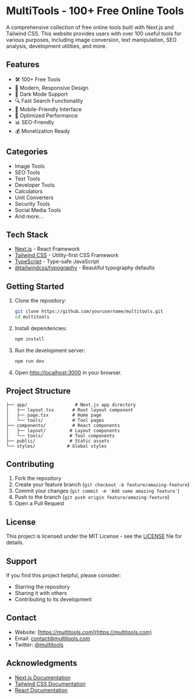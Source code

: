 # MultiTools - 100+ Free Online Tools

A comprehensive collection of free online tools built with Next.js and Tailwind CSS. This website provides users with over 100 useful tools for various purposes, including image conversion, text manipulation, SEO analysis, development utilities, and more.

## Features

- 🛠️ 100+ Free Tools
- 🎨 Modern, Responsive Design
- 🌙 Dark Mode Support
- 🔍 Fast Search Functionality
- 📱 Mobile-Friendly Interface
- 🚀 Optimized Performance
- 📊 SEO-Friendly
- 💰 Monetization Ready

## Categories

- Image Tools
- SEO Tools
- Text Tools
- Developer Tools
- Calculators
- Unit Converters
- Security Tools
- Social Media Tools
- And more...

## Tech Stack

- [Next.js](https://nextjs.org/) - React Framework
- [Tailwind CSS](https://tailwindcss.com/) - Utility-first CSS Framework
- [TypeScript](https://www.typescriptlang.org/) - Type-safe JavaScript
- [@tailwindcss/typography](https://tailwindcss.com/docs/typography-plugin) - Beautiful typography defaults

## Getting Started

1. Clone the repository:
   ```bash
   git clone https://github.com/yourusername/multitools.git
   cd multitools
   ```

2. Install dependencies:
   ```bash
   npm install
   ```

3. Run the development server:
   ```bash
   npm run dev
   ```

4. Open [http://localhost:3000](http://localhost:3000) in your browser.

## Project Structure

```
├── app/                  # Next.js app directory
│   ├── layout.tsx       # Root layout component
│   ├── page.tsx         # Home page
│   └── tools/           # Tool pages
├── components/          # React components
│   ├── layout/         # Layout components
│   └── tools/          # Tool components
├── public/             # Static assets
└── styles/            # Global styles
```

## Contributing

1. Fork the repository
2. Create your feature branch (`git checkout -b feature/amazing-feature`)
3. Commit your changes (`git commit -m 'Add some amazing feature'`)
4. Push to the branch (`git push origin feature/amazing-feature`)
5. Open a Pull Request

## License

This project is licensed under the MIT License - see the [LICENSE](LICENSE) file for details.

## Support

If you find this project helpful, please consider:
- Starring the repository
- Sharing it with others
- Contributing to its development

## Contact

- Website: [https://multitools.com](https://multitools.com)
- Email: contact@multitools.com
- Twitter: [@multitools](https://twitter.com/multitools)

## Acknowledgments

- [Next.js Documentation](https://nextjs.org/docs)
- [Tailwind CSS Documentation](https://tailwindcss.com/docs)
- [React Documentation](https://reactjs.org/docs) 